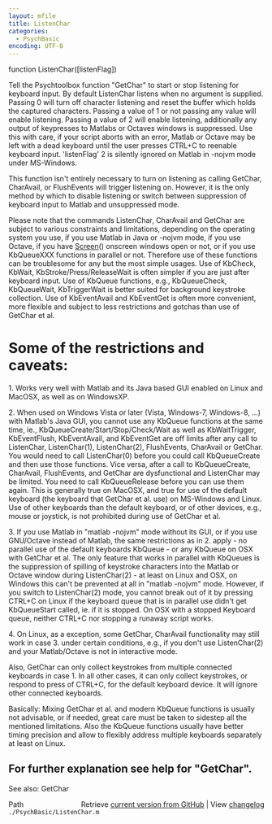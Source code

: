 ```yaml
---
layout: mfile
title: ListenChar
categories:
  - PsychBasic
encoding: UTF-8
---
```


function ListenChar([listenFlag])

Tell the Psychtoolbox function "GetChar" to start or stop listening for
keyboard input.  By default ListenChar listens when no argument is
supplied.  Passing 0 will turn off character listening and reset the
buffer which holds the captured characters. Passing a value of 1 or not
passing any value will enable listening. Passing a value of 2 will enable
listening, additionally any output of keypresses to Matlabs or Octaves
windows is suppressed. Use this with care, if your script aborts with an
error, Matlab or Octave may be left with a dead keyboard until the user
presses CTRL+C to reenable keyboard input. 'listenFlag' 2 is silently
ignored on Matlab in -nojvm mode under MS-Windows.

This function isn't entirely necessary to turn on listening as calling
GetChar, CharAvail, or FlushEvents will trigger listening on. However,
it is the only method by which to disable listening or switch between
suppression of keyboard input to Matlab and unsuppressed mode.

Please note that the commands ListenChar, CharAvail and GetChar are
subject to various constraints and limitations, depending on the
operating system you use, if you use Matlab in Java or -nojvm mode, if
you use Octave, if you have [Screen](/docs/Screen)() onscreen windows open or not, or if
you use KbQueueXXX functions in parallel or not. Therefore use of these
functions can be troublesome for any but the most simple usages. Use of
KbCheck, KbWait, KbStroke/Press/ReleaseWait is often simpler if you are
just after keyboard input. Use of KbQueue functions, e.g., KbQueueCheck,
KbQueueWait, KbTriggerWait is better suited for background keystroke
collection. Use of KbEventAvail and KbEventGet is often more convenient,
more flexible and subject to less restrictions and gotchas than use of
GetChar et al.

# Some of the restrictions and caveats:

1\. Works very well with Matlab and its Java based GUI enabled on Linux
and MacOSX, as well as on WindowsXP.

2\. When used on Windows Vista or later (Vista, Windows-7, Windows-8, ...)
with Matlab's Java GUI, you cannot use any KbQueue functions at the same
time, ie., KbQueueCreate/Start/Stop/Check/Wait as well as KbWaitTrigger,
KbEventFlush, KbEventAvail, and KbEventGet are off limits after any call
to ListenChar, ListenChar(1), ListenChar(2), FlushEvents, CharAvail or
GetChar. You would need to call ListenChar(0) before you could call
KbQueueCreate and then use those functions. Vice versa, after a call to
KbQueueCreate, CharAvail, FlushEvents, and GetChar are dysfunctional and
ListenChar may be limited. You need to call KbQueueRelease before you can
use them again. This is generally true on MacOSX, and true for use of the
default keyboard (the keyboard that GetChar et al. use) on MS-Windows and
Linux. Use of other keyboards than the default keyboard, or of other
devices, e.g., mouse or joystick, is not prohibited during use of GetChar
et al.

3\. If you use Matlab in "matlab -nojvm" mode without its GUI, or if you
use GNU/Octave instead of Matlab, the same restrictions as in 2. apply -
no parallel use of the default keyboards KbQueue - or any KbQueue on OSX
with GetChar et al. The only feature that works in parallel with KbQueues
is the suppression of spilling of keystroke characters into the Matlab or
Octave window during ListenChar(2) - at least on Linux and OSX, on
Windows this can't be prevented at all in "matlab -nojvm" mode. However,
if you switch to ListenChar(2) mode, you cannot break out of it by
pressing CTRL+C on Linux if the keyboard queue that is in parallel use
didn't get KbQueueStart called, ie. if it is stopped. On OSX with a
stopped Keyboard queue, neither CTRL+C nor stopping a runaway script
works.

4\. On Linux, as a exception, some GetChar, CharAvail functionality may
still work in case 3. under certain conditions, e.g., if you don't use
ListenChar(2) and your Matlab/Octave is not in interactive mode.

Also, GetChar can only collect keystrokes from multiple connected
keyboards in case 1. In all other cases, it can only collect keystrokes,
or respond to press of CTRL+C, for the default keyboard device. It will
ignore other connected keyboards.

Basically: Mixing GetChar et al. and modern KbQueue functions is usually
not advisable, or if needed, great care must be taken to sidestep all the
mentioned limitations. Also the KbQueue functions usually have better
timing precision and allow to flexibly address multiple keyboards
separately at least on Linux.


For further explanation see help for "GetChar".
----

See also: GetChar


<div class="code_header" style="text-align:right;">
  <span style="float:left;">Path&nbsp;&nbsp;</span> <span class="counter">Retrieve <a href=
  "https://raw.github.com/Psychtoolbox-3/Psychtoolbox-3/beta/./PsychBasic/ListenChar.m">current version from GitHub</a> | View <a href=
  "https://github.com/Psychtoolbox-3/Psychtoolbox-3/commits/beta/./PsychBasic/ListenChar.m">changelog</a></span>
</div>
<div class="code">
  <code>./PsychBasic/ListenChar.m</code>
</div>
